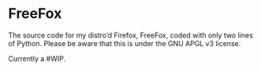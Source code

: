 # FreeFox
The source code for my distro’d Firefox, FreeFox, coded with only two lines of Python. Please be aware that this is under the GNU APGL v3 license.

Currently a #WIP.
